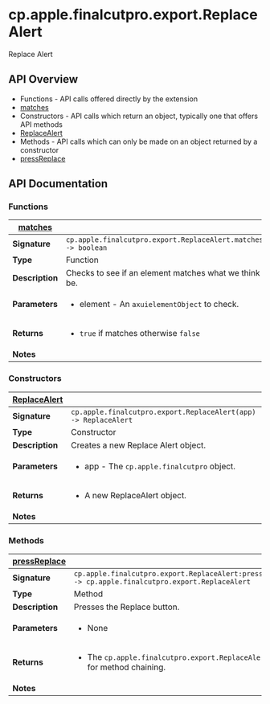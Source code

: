 # cp.apple.finalcutpro.export.ReplaceAlert

Replace Alert

## API Overview
* Functions - API calls offered directly by the extension
 * [matches](#matches)
* Constructors - API calls which return an object, typically one that offers API methods
 * [ReplaceAlert](#ReplaceAlert)
* Methods - API calls which can only be made on an object returned by a constructor
 * [pressReplace](#pressReplace)

## API Documentation

### Functions

| [matches](#matches)         |                                                                                     |
| --------------------------------------------|-------------------------------------------------------------------------------------|
| **Signature**                               | `cp.apple.finalcutpro.export.ReplaceAlert.matches(element) -> boolean`                                                                    |
| **Type**                                    | Function                                                                     |
| **Description**                             | Checks to see if an element matches what we think it should be.                                                                     |
| **Parameters**                              | <ul><li>element - An `axuielementObject` to check.</li></ul> |
| **Returns**                                 | <ul><li>`true` if matches otherwise `false`</li></ul>          |
| **Notes**                                   | <ul></ul>                |

### Constructors

| [ReplaceAlert](#ReplaceAlert)         |                                                                                     |
| --------------------------------------------|-------------------------------------------------------------------------------------|
| **Signature**                               | `cp.apple.finalcutpro.export.ReplaceAlert(app) -> ReplaceAlert`                                                                    |
| **Type**                                    | Constructor                                                                     |
| **Description**                             | Creates a new Replace Alert object.                                                                     |
| **Parameters**                              | <ul><li>app - The `cp.apple.finalcutpro` object.</li></ul> |
| **Returns**                                 | <ul><li>A new ReplaceAlert object.</li></ul>          |
| **Notes**                                   | <ul></ul>                |

### Methods

| [pressReplace](#pressReplace)         |                                                                                     |
| --------------------------------------------|-------------------------------------------------------------------------------------|
| **Signature**                               | `cp.apple.finalcutpro.export.ReplaceAlert:pressReplace() -> cp.apple.finalcutpro.export.ReplaceAlert`                                                                    |
| **Type**                                    | Method                                                                     |
| **Description**                             | Presses the Replace button.                                                                     |
| **Parameters**                              | <ul><li>None</li></ul> |
| **Returns**                                 | <ul><li>The `cp.apple.finalcutpro.export.ReplaceAlert` object for method chaining.</li></ul>          |
| **Notes**                                   | <ul></ul>                |

